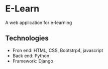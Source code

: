 # E-Learn
A web application for e-learning 
## Technologies
* Fron end: HTML, CSS, Bootstrp4, javascript
* Back end: Python
* Framework: Django
